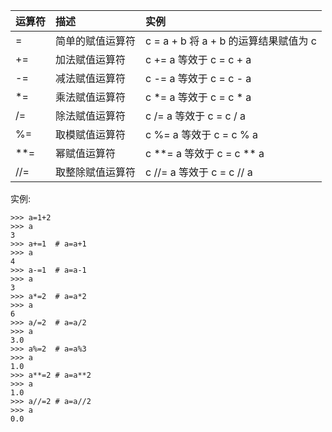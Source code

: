 | 运算符 | 描述 | 实例 |
| :--- | :--- | :--- |
| = | 简单的赋值运算符 | c = a + b 将 a + b 的运算结果赋值为 c |
| += | 加法赋值运算符 | c += a 等效于 c = c + a |
| -= | 减法赋值运算符 | c -= a 等效于 c = c - a |
| \*= | 乘法赋值运算符 | c \*= a 等效于 c = c \* a |
| /= | 除法赋值运算符 | c /= a 等效于 c = c / a |
| %= | 取模赋值运算符 | c %= a 等效于 c = c % a |
| \*\*= | 幂赋值运算符 | c \*\*= a 等效于 c = c \*\* a |
| //= | 取整除赋值运算符 | c //= a 等效于 c = c // a |

实例:

```
>>> a=1+2
>>> a
3
>>> a+=1  # a=a+1
>>> a
4
>>> a-=1  # a=a-1
>>> a
3
>>> a*=2  # a=a*2
>>> a
6
>>> a/=2  # a=a/2
>>> a
3.0
>>> a%=2  # a=a%3
>>> a
1.0 
>>> a**=2 # a=a**2
>>> a
1.0
>>> a//=2 # a=a//2
>>> a
0.0
```



